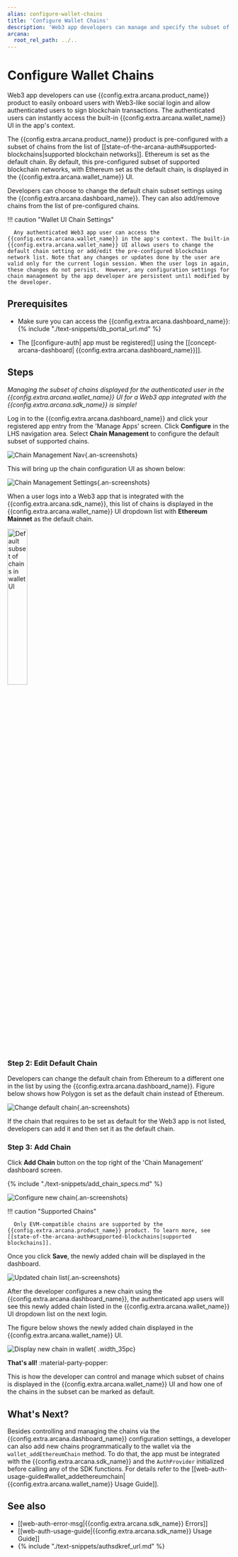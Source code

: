 ```yaml
---
alias: configure-wallet-chains
title: 'Configure Wallet Chains'
description: 'Web3 app developers can manage and specify the subset of supported chains that are displayed out of the box in the wallet and assign one of the chains as the default chain.'
arcana:
  root_rel_path: ../..
---
```


# Configure Wallet Chains

Web3 app developers can use {{config.extra.arcana.product_name}} product to easily onboard users with Web3-like social login and allow authenticated users to sign blockchain transactions. The authenticated users can instantly access the built-in {{config.extra.arcana.wallet_name}} UI in the app's context.

The {{config.extra.arcana.product_name}} product is pre-configured with a subset of chains from the list of [[state-of-the-arcana-auth#supported-blockchains|supported blockchain networks]]. Ethereum is set as the default chain. By default, this pre-configured subset of supported blockchain networks, with Ethereum set as the default chain, is displayed in the {{config.extra.arcana.wallet_name}} UI.

Developers can choose to change the default chain subset settings using the {{config.extra.arcana.dashboard_name}}. They can also add/remove chains from the list of pre-configured chains.

!!! caution "Wallet UI Chain Settings"

      Any authenticated Web3 app user can access the {{config.extra.arcana.wallet_name}} in the app's context. The built-in {{config.extra.arcana.wallet_name}} UI allows users to change the default chain setting or add/edit the pre-configured blockchain network list. Note that any changes or updates done by the user are valid only for the current login session. When the user logs in again, these changes do not persist.  However, any configuration settings for chain management by the app developer are persistent until modified by the developer. 

## Prerequisites

* Make sure you can access the {{config.extra.arcana.dashboard_name}}: {% include "./text-snippets/db_portal_url.md" %}

* The [[configure-auth| app must be registered]] using the [[concept-arcana-dashboard| {{config.extra.arcana.dashboard_name}}]].

## Steps

*Managing the subset of chains displayed for the authenticated user in the {{config.extra.arcana.wallet_name}} UI for a Web3 app integrated with the {{config.extra.arcana.sdk_name}} is simple!*

Log in to the {{config.extra.arcana.dashboard_name}} and click your registered app entry from the 'Manage Apps' screen. Click **Configure** in the LHS navigation area. Select **Chain Management** to configure the default subset of supported chains.

![Chain Management Nav](/img/an_db_chains_mngt_nav.png){.an-screenshots}

This will bring up the chain configuration UI as shown below:

![Chain Management Settings](/img/an_db_chain_mngt_options.png){.an-screenshots}

When a user logs into a Web3 app that is integrated with the {{config.extra.arcana.sdk_name}}, this list of chains is displayed in the {{config.extra.arcana.wallet_name}} UI dropdown list with **Ethereum Mainnet** as the default chain.

<img src="/img/an_db_default_subset_wallet_chains.gif" width="30%" alt="Default subset of chains in wallet UI"/>

### Step 2: Edit Default Chain

Developers can change the default chain from Ethereum to a different one in the list by using the {{config.extra.arcana.dashboard_name}}. Figure below shows how Polygon is set as the default chain instead of Ethereum.

![Change default chain](/img/an_db_set_default_chain.gif){.an-screenshots}

If the chain that requires to be set as default for the Web3 app is not listed, developers can add it and then set it as the default chain.

### Step 3: Add Chain

Click **Add Chain** button on the top right of the 'Chain Management' dashboard screen.

{% include "./text-snippets/add_chain_specs.md" %}

![Configure new chain](/img/an_db_configure_new_chain.gif){.an-screenshots}

!!! caution "Supported Chains"

      Only EVM-compatible chains are supported by the {{config.extra.arcana.product_name}} product. To learn more, see [[state-of-the-arcana-auth#supported-blockchains|supported blockchains]].

Once you click **Save**, the newly added chain will be displayed in the dashboard.

![Updated chain list](/img/an_db_view_updated_chain_list_polygon.png){.an-screenshots}

After the developer configures a new chain using the {{config.extra.arcana.dashboard_name}}, the authenticated app users will see this newly added chain listed in the {{config.extra.arcana.wallet_name}} UI dropdown list on the next login. 

The figure below shows the newly added chain displayed in the {{config.extra.arcana.wallet_name}} UI.

![Display new chain in wallet](/img/an_db_config_new_chain_show_wallet.gif){ .width_35pc}

**That's all!** :material-party-popper:

This is how the developer can control and manage which subset of chains is displayed in the {{config.extra.arcana.wallet_name}} UI and how one of the chains in the subset can be marked as default.

## What's Next?

Besides controlling and managing the chains via the {{config.extra.arcana.dashboard_name}} configuration settings, a developer can also add new chains programmatically to the wallet via the `wallet_addEthereumChain` method. To do that, the app must be integrated with the {{config.extra.arcana.sdk_name}} and the `AuthProvider` initialized before calling any of the SDK functions. For details refer to the [[web-auth-usage-guide#wallet_addethereumchain|{{config.extra.arcana.wallet_name}} Usage Guide]].

## See also

* [[web-auth-error-msg|{{config.extra.arcana.sdk_name}} Errors]]
* [[web-auth-usage-guide|{{config.extra.arcana.sdk_name}} Usage Guide]]
* {% include "./text-snippets/authsdkref_url.md" %}
